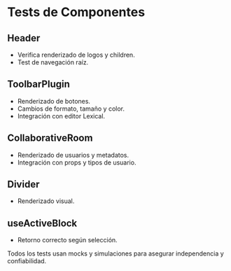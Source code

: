 # Tests de Componentes

## Header

- Verifica renderizado de logos y children.
- Test de navegación raíz.

## ToolbarPlugin

- Renderizado de botones.
- Cambios de formato, tamaño y color.
- Integración con editor Lexical.

## CollaborativeRoom

- Renderizado de usuarios y metadatos.
- Integración con props y tipos de usuario.

## Divider

- Renderizado visual.

## useActiveBlock

- Retorno correcto según selección.

Todos los tests usan mocks y simulaciones para asegurar independencia y confiabilidad.
